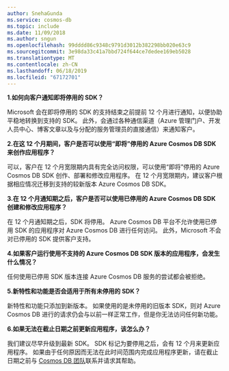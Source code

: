 ```yaml
---
author: SnehaGunda
ms.service: cosmos-db
ms.topic: include
ms.date: 11/09/2018
ms.author: sngun
ms.openlocfilehash: 99dddd86c9348c9791d3012b382298bb020e63c9
ms.sourcegitcommit: 3e98da33c41a7bbd724f644ce7dedee169eb5028
ms.translationtype: MT
ms.contentlocale: zh-CN
ms.lasthandoff: 06/18/2019
ms.locfileid: "67172701"
---
```

**1.如何向客户通知即将停用的 SDK？**

Microsoft 会在即将停用的 SDK 的支持结束之前提前 12 个月进行通知，以便协助平稳地转换到支持的 SDK。 此外，会通过各种通信渠道（Azure 管理门户、开发人员中心、博客文章以及与分配的服务管理员的直接通信）来通知客户。

**2.在这 12 个月期间，客户是否可以使用“即将”停用的 Azure Cosmos DB SDK 来创作应用程序？** 

可以，客户在 12 个月宽限期内具有完全访问权限，可以使用“即将”停用的 Azure Cosmos DB SDK 创作、部署和修改应用程序。 在 12 个月宽限期内，建议客户根据相应情况迁移到支持的较新版本 Azure Cosmos DB SDK。

**3.在 12 个月通知期之后，客户是否可以使用已停用的 Azure Cosmos DB SDK 创建和修改应用程序？**

在 12 个月通知期之后，SDK 将停用。 Azure Cosmos DB 平台不允许使用已停用 SDK 的应用程序对 Azure Cosmos DB 进行任何访问。 此外，Microsoft 不会对已停用的 SDK 提供客户支持。

**4.如果客户运行使用不支持的 Azure Cosmos DB SDK 版本的应用程序，会发生什么情况？**

任何使用已停用 SDK 版本连接 Azure Cosmos DB 服务的尝试都会被拒绝。 

**5.新特性和功能是否会适用于所有未停用的 SDK？**

新特性和功能只添加到新版本。 如果使用的是未停用的旧版本 SDK，则对 Azure Cosmos DB 进行的请求仍会与以前一样正常工作，但是你无法访问任何新功能。  

**6.如果无法在截止日期之前更新应用程序，该怎么办？**

我们建议尽早升级到最新 SDK。 SDK 标记为要停用之后，会有 12 个月来更新应用程序。 如果由于任何原因而无法在此时间范围内完成应用程序更新，请在截止日期之前与 [Cosmos DB 团队](mailto:askcosmosdb@microsoft.com)联系并请求其帮助。


